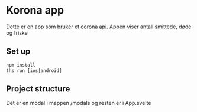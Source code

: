 # Korona app
Dette er en app som bruker et <a href="https://api.covid19api.com/summary">corona api.</a>
Appen viser antall smittede, døde og friske

## Set up
```html
npm install
ths run [ios|android]
```

## Project structure
Det er en modal i mappen /modals og resten er i App.svelte

